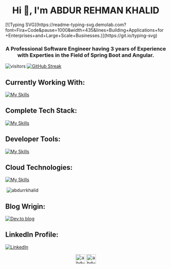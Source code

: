 <h1 align="center">Hi 👋, I'm ABDUR REHMAN KHALID</h1>
[![Typing SVG](https://readme-typing-svg.demolab.com?font=Fira+Code&pause=1000&width=435&lines=Building+Applications+for+Enterprises+and+Large+Scale+Businesses.)](https://git.io/typing-svg)
<h3 align="center">A Professional Software Engineer having 3 years of Experience with Experties in the Field of Spring Boot and Angular.</h3>

![visitors](https://visitor-badge.glitch.me/badge?page_id=page.id&left_color=green&right_color=red)
[![GitHub Streak](https://streak-stats.demolab.com?user=AbdurRKhalid&theme=dark&hide_border=true)](https://git.io/streak-stats)

## Currently Working With:
[![My Skills](https://skillicons.dev/icons?i=js,html,css,angular,nodejs,mongodb)](https://skillicons.dev)

## Complete Tech Stack:
[![My Skills](https://skillicons.dev/icons?i=java,spring,mysql,postgres,bootstrap,cassandra)](https://skillicons.dev)

## Developer Tools:
[![My Skills](https://skillicons.dev/icons?i=git,docker,c,vim,bash)](https://skillicons.dev)

## Cloud Technologies:
[![My Skills](https://skillicons.dev/icons?i=aws,gcp)](https://skillicons.dev)
<p>&nbsp;<img align="center" src="https://github-readme-stats.vercel.app/api?username=abdurrkhalid&show_icons=true" alt="abdurrkhalid" /></p>

## Blog Wrigin:
[![Dev.to blog](https://img.shields.io/badge/dev.to-0A0A0A?style=for-the-badge&logo=dev.to&logoColor=white)](https://dev.to/abdurrkhalid333)

## LinkedIn Profile:
[![LinkedIn](https://img.shields.io/badge/linkedin-%230077B5.svg?style=for-the-badge&logo=linkedin&logoColor=white)](https://www.linkedin.com/in/abdur-r-khalid/)

<p align="center">
<a href="https://dev.to/abdurrkhalid333" target="blank"><img align="center" src="https://cdn.jsdelivr.net/npm/simple-icons@3.0.1/icons/dev-dot-to.svg" alt="abdurrkhalid333" height="30" width="30" /></a>
<a href="https://linkedin.com/in/abdur-rehman-khalid-936326132" target="blank"><img align="center" src="https://cdn.jsdelivr.net/npm/simple-icons@3.0.1/icons/linkedin.svg" alt="abdur-rehman-khalid-936326132" height="30" width="30" /></a>
</p>
